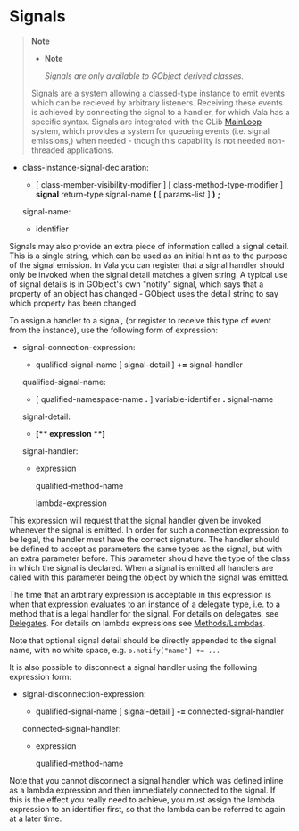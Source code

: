 

Signals
=======

> **Note**
>
> -   **Note**
>
>     *Signals are only available to GObject derived classes.*
>
> Signals are a system allowing a classed-type instance to emit events
> which can be recieved by arbitrary listeners. Receiving these events
> is achieved by connecting the signal to a handler, for which Vala has
> a specific syntax. Signals are integrated with the GLib
> [MainLoop](http://wiki.gnome.org/action/show/Projects/Vala/Manual/Export/MainLoop#)
> system, which provides a system for queueing events (i.e. signal
> emissions,) when needed - though this capability is not needed
> non-threaded applications.

-   class-instance-signal-declaration:

    -   [ class-member-visibility-modifier ] [
        class-method-type-modifier ] **signal** return-type signal-name
        **(** [ params-list ] **)** **;**

    signal-name:

    -   identifier

Signals may also provide an extra piece of information called a signal detail. This is a single string, which can be used as an initial hint as to the purpose of the signal emission. In Vala you can register that a signal handler should only be invoked when the signal detail matches a given string. A typical use of signal details is in GObject's own
"notify" signal, which says that a property of an object has changed -
GObject uses the detail string to say which property has been changed.

To assign a handler to a signal, (or register to receive this type of event from the instance), use the following form of expression:

-   signal-connection-expression:

    -   qualified-signal-name [ signal-detail ] **+=** signal-handler

    qualified-signal-name:

    -   [ qualified-namespace-name **.** ] variable-identifier **.**
        signal-name

    signal-detail:

    -   **[\*\* expression \*\*]**

    signal-handler:

    -   expression

        qualified-method-name

        lambda-expression

This expression will request that the signal handler given be invoked whenever the signal is emitted. In order for such a connection expression to be legal, the handler must have the correct signature. The handler should be defined to accept as parameters the same types as the signal, but with an extra parameter before. This parameter should have the type of the class in which the signal is declared. When a signal is emitted all handlers are called with this parameter being the object by which the signal was emitted.

The time that an arbtirary expression is acceptable in this expression is when that expression evaluates to an instance of a delegate type, i.e. to a method that is a legal handler for the signal. For details on delegates, see [Delegates](http://wiki.gnome.org/action/show/Projects/Vala/Manual/Export/Vala/Manual/Delegates#). For details on lambda expressions see [Methods/Lambdas](http://wiki.gnome.org/action/show/Projects/Vala/Manual/Export/Vala/Manual/Methods#Lambdas).

Note that optional signal detail should be directly appended to the signal name, with no white space, e.g. `o.notify["name"] += ...`

It is also possible to disconnect a signal handler using the following expression form:

-   signal-disconnection-expression:

    -   qualified-signal-name [ signal-detail ] **-=**
        connected-signal-handler

    connected-signal-handler:

    -   expression

        qualified-method-name

Note that you cannot disconnect a signal handler which was defined inline as a lambda expression and then immediately connected to the signal. If this is the effect you really need to achieve, you must assign the lambda expression to an identifier first, so that the lambda can be referred to again at a later time.

